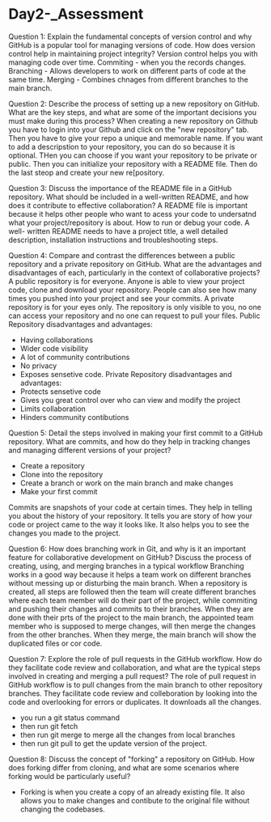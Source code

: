 # Day2-_Assessment

Question 1:
Explain the fundamental concepts of version control and why GitHub is a popular tool for managing versions of code. How does version control help in maintaining project integrity?
Version control helps you with managing code over time. 
Commiting - when you the records changes.
Branching - Allows developers to work on different parts of code at the same time.
Merging - Combines chnages from different branches to the main branch.

Question 2:
Describe the process of setting up a new repository on GitHub. What are the key steps, and what are some of the important decisions you must make during this process?
When creating a new repository on Github you have to login into your Github and click on the "new repository" tab. Then you have to give your repo a unique and memorable name.
If you want to add a descripstion to your repository, you can do so because it is optional. THen you can choose if you want your repository to be private or public.
Then you can initialize your repository with a README file. Then do the last steop and create your new re[pository.

Question 3:
Discuss the importance of the README file in a GitHub repository. What should be included in a well-written README, and how does it contribute to effective collaboration?
A README file is important because it helps other people who want to acess your code to undersatnd what your project/repository is about. How to run or debug your code.  A well-
written README needs to have a project title, a well detailed description, installation instructions and troubleshooting steps.

Question 4:
Compare and contrast the differences between a public repository and a private repository on GitHub. What are the advantages and disadvantages of each,
particularly in the context of collaborative projects?
A public repository is for everyone. Anyone is able to view your project code, clone and download your repository. 
People can also see how many times you pushed into your project and see your commits.
A private repository is for your eyes only. The repository is only visible to you, no one can access your repository and no one can request to pull your files.
Public Repository disadvantages and advantages:
- Having collaborations
- Wider code visibility
- A lot of community contributions
- No privacy
- Exposes sensetive code.
Private Repository disadvantages and advantages:
- Protects sensetive code
- Gives you great control over who can view and modify the project
- Limits collaboration
- Hinders community contibutions

Question 5:
Detail the steps involved in making your first commit to a GitHub repository. What are commits, and how do they help in tracking changes and managing different versions of your project?
- Create a repository
- Clone into the repository
- Create a branch or work on the main branch and make changes
- Make your first commit

Commits are snapshots of your code at certain times. They help in telling you about the history of your repository. It tells you are story of how your code or project
came to the way it looks like. It also helps you to see the changes you made to the project.

Question 6:
How does branching work in Git, and why is it an important feature for collaborative development on GitHub? Discuss the process of creating, using, and merging branches in a typical workflow
Branching works in a good way because it helps a team work on different branches without messing up or disturbing the main branch. When a repository is created, all steps are followed then the team will create different branches where each team member will do their part of the project, while commiting and pushing their changes and commits to their branches. 
When they are done with their prts of the project to the main branch, the appointed team member who is supposed to merge changes, will then merge the changes from the other branches.
When they merge, the main branch will show the duplicated files or cor code.

Question 7:
Explore the role of pull requests in the GitHub workflow. How do they facilitate code review and collaboration, and what are the typical steps involved in creating and merging a pull request?
The role of pull request in GitHub workflow is to pull changes from the main branch to other repository branches. They facilitate code review and colleboration by looking into the code
and overlooking for errors or duplicates. It downloads all the changes.
- you run a git status command
- then run git fetch
- then run git merge to merge all the changes from local branches
- then run git pull to get the update version of the project.

Question 8:
Discuss the concept of "forking" a repository on GitHub. How does forking differ from cloning, and what are some scenarios where forking would be particularly useful?
- Forking is when you create a copy of an already existing file. It also allows you to make changes and contibute to the original file without changing the codebases.


  
